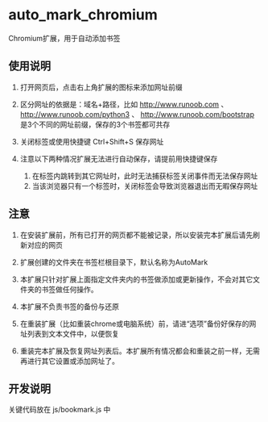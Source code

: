 # auto_mark_chromium

Chromium扩展，用于自动添加书签

## 使用说明

1. 打开网页后，点击右上角扩展的图标来添加网址前缀

1. 区分网址的依据是：域名+路径，比如 http://www.runoob.com 、 http://www.runoob.com/python3 、 http://www.runoob.com/bootstrap 是3个不同的网址前缀，保存的3个书签都可共存

1. 关闭标签或使用快捷键 Ctrl+Shift+S 保存网址

1. 注意以下两种情况扩展无法进行自动保存，请提前用快捷键保存
    1. 在标签内跳转到其它网址时，此时无法捕获标签关闭事件而无法保存网址
    2. 当该浏览器只有一个标签时，关闭标签会导致浏览器退出而无暇保存网址

## 注意
1. 在安装扩展前，所有已打开的网页都不能被记录，所以安装完本扩展后请先刷新对应的网页

1. 扩展创建的文件夹在书签栏根目录下，默认名称为AutoMark

1. 本扩展只针对扩展上面指定文件夹内的书签做添加或更新操作，不会对其它文件夹的书签做任何操作。

1. 本扩展不负责书签的备份与还原

1. 在重装扩展（比如重装chrome或电脑系统）前，请进“选项”备份好保存的网址列表到文本文件中，以便恢复

1. 重装完本扩展及恢复网址列表后。本扩展所有情况都会和重装之前一样，无需再进行其它设置或添加网址了。

## 开发说明
关键代码放在 js/bookmark.js 中